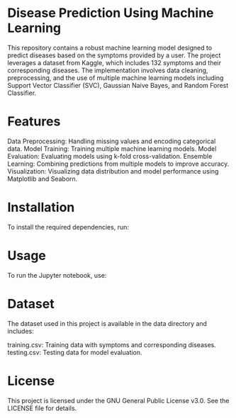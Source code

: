 # Disease Prediction Using Machine Learning
This repository contains a robust machine learning model designed to predict diseases based on the symptoms provided by a user. The project leverages a dataset from Kaggle, which includes 132 symptoms and their corresponding diseases. The implementation involves data cleaning, preprocessing, and the use of multiple machine learning models including Support Vector Classifier (SVC), Gaussian Naive Bayes, and Random Forest Classifier.

# Features
Data Preprocessing: Handling missing values and encoding categorical data.
Model Training: Training multiple machine learning models.
Model Evaluation: Evaluating models using k-fold cross-validation.
Ensemble Learning: Combining predictions from multiple models to improve accuracy.
Visualization: Visualizing data distribution and model performance using Matplotlib and Seaborn.

# Installation
To install the required dependencies, run:

# Usage
To run the Jupyter notebook, use:

# Dataset
The dataset used in this project is available in the data directory and includes:

training.csv: Training data with symptoms and corresponding diseases.
testing.csv: Testing data for model evaluation.

# License
This project is licensed under the GNU General Public License v3.0. See the LICENSE file for details.

